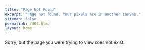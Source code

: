 ```yaml
---
title: "Page Not Found"
excerpt: "Page not found. Your pixels are in another canvas."
sitemap: false
permalink: /404.html
layout: home
---
```


Sorry, but the page you were trying to view does not exist.
